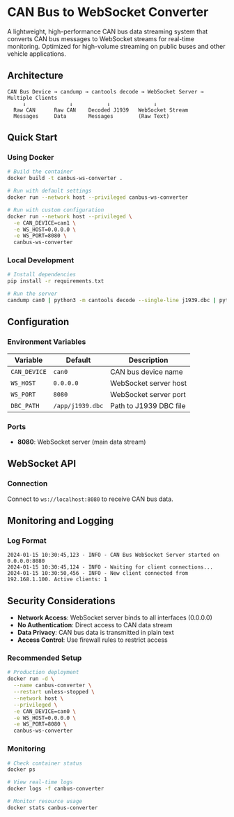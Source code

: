# CAN Bus to WebSocket Converter

A lightweight, high-performance CAN bus data streaming system that converts CAN bus messages to WebSocket streams for real-time monitoring. Optimized for high-volume streaming on public buses and other vehicle applications.

## Architecture

```
CAN Bus Device → candump → cantools decode → WebSocket Server → Multiple Clients
     ↓              ↓           ↓              ↓
  Raw CAN      Raw CAN    Decoded J1939   WebSocket Stream
  Messages     Data       Messages        (Raw Text)
```

## Quick Start

### Using Docker

```bash
# Build the container
docker build -t canbus-ws-converter .

# Run with default settings
docker run --network host --privileged canbus-ws-converter

# Run with custom configuration
docker run --network host --privileged \
  -e CAN_DEVICE=can1 \
  -e WS_HOST=0.0.0.0 \
  -e WS_PORT=8080 \
  canbus-ws-converter
```

### Local Development

```bash
# Install dependencies
pip install -r requirements.txt

# Run the server
candump can0 | python3 -m cantools decode --single-line j1939.dbc | python3 wsServer.py
```

## Configuration

### Environment Variables

| Variable | Default | Description |
|----------|---------|-------------|
| `CAN_DEVICE` | `can0` | CAN bus device name |
| `WS_HOST` | `0.0.0.0` | WebSocket server host |
| `WS_PORT` | `8080` | WebSocket server port |
| `DBC_PATH` | `/app/j1939.dbc` | Path to J1939 DBC file |

### Ports

- **8080**: WebSocket server (main data stream)

## WebSocket API

### Connection

Connect to `ws://localhost:8080` to receive CAN bus data.


## Monitoring and Logging

### Log Format
```
2024-01-15 10:30:45,123 - INFO - CAN Bus WebSocket Server started on 0.0.0.0:8080
2024-01-15 10:30:45,124 - INFO - Waiting for client connections...
2024-01-15 10:30:50,456 - INFO - New client connected from 192.168.1.100. Active clients: 1
```


## Security Considerations

- **Network Access**: WebSocket server binds to all interfaces (0.0.0.0)
- **No Authentication**: Direct access to CAN data stream
- **Data Privacy**: CAN bus data is transmitted in plain text
- **Access Control**: Use firewall rules to restrict access


### Recommended Setup
```bash
# Production deployment
docker run -d \
  --name canbus-converter \
  --restart unless-stopped \
  --network host \
  --privileged \
  -e CAN_DEVICE=can0 \
  -e WS_HOST=0.0.0.0 \
  -e WS_PORT=8080 \
  canbus-ws-converter
```

### Monitoring
```bash
# Check container status
docker ps

# View real-time logs
docker logs -f canbus-converter

# Monitor resource usage
docker stats canbus-converter
```
